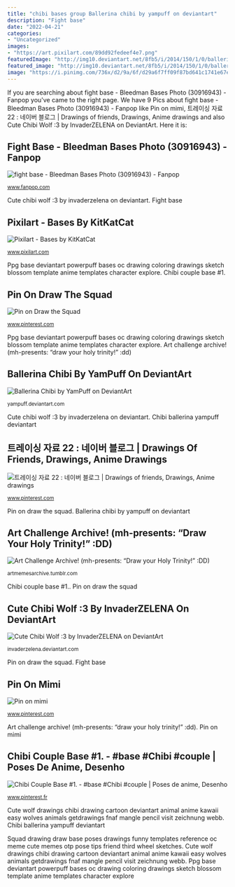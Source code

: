```yaml
---
title: "chibi bases group Ballerina chibi by yampuff on deviantart"
description: "Fight base"
date: "2022-04-21"
categories:
- "Uncategorized"
images:
- "https://art.pixilart.com/89dd92fedeef4e7.png"
featuredImage: "http://img10.deviantart.net/8fb5/i/2014/150/1/0/ballerina_chibi_by_yampuff-d7jtluq.jpg"
featured_image: "http://img10.deviantart.net/8fb5/i/2014/150/1/0/ballerina_chibi_by_yampuff-d7jtluq.jpg"
image: "https://i.pinimg.com/736x/d2/9a/6f/d29a6f7ff09f87bd641c1741e67e2970.jpg"
---
```


If you are searching about fight base - Bleedman Bases Photo (30916943) - Fanpop you've came to the right page. We have 9 Pics about fight base - Bleedman Bases Photo (30916943) - Fanpop like Pin on mimi, 트레이싱 자료 22 : 네이버 블로그 | Drawings of friends, Drawings, Anime drawings and also Cute Chibi Wolf :3 by InvaderZELENA on DeviantArt. Here it is:

## Fight Base - Bleedman Bases Photo (30916943) - Fanpop

![fight base - Bleedman Bases Photo (30916943) - Fanpop](http://images5.fanpop.com/image/photos/30900000/fight-base-bleedman-bases-30916943-780-952.png "Bases bleedman")

<small>www.fanpop.com</small>

Cute chibi wolf :3 by invaderzelena on deviantart. Fight base

## Pixilart - Bases By KitKatCat

![Pixilart - Bases by KitKatCat](https://art.pixilart.com/89dd92fedeef4e7.png "Bases bleedman")

<small>www.pixilart.com</small>

Ppg base deviantart powerpuff bases oc drawing coloring drawings sketch blossom template anime templates character explore. Chibi couple base #1.

## Pin On Draw The Squad

![Pin on Draw the Squad](https://i.pinimg.com/736x/87/d5/99/87d59988af92193c83a705a0746d0a2c--drawing-things-drawing-stuff.jpg "Chibi couple base #1.")

<small>www.pinterest.com</small>

Ppg base deviantart powerpuff bases oc drawing coloring drawings sketch blossom template anime templates character explore. Art challenge archive! (mh-presents: “draw your holy trinity!” :dd)

## Ballerina Chibi By YamPuff On DeviantArt

![Ballerina Chibi by YamPuff on DeviantArt](http://img10.deviantart.net/8fb5/i/2014/150/1/0/ballerina_chibi_by_yampuff-d7jtluq.jpg "Cute wolf drawings chibi drawing cartoon deviantart animal anime kawaii easy wolves animals getdrawings fnaf mangle pencil visit zeichnung webb")

<small>yampuff.deviantart.com</small>

Cute chibi wolf :3 by invaderzelena on deviantart. Chibi ballerina yampuff deviantart

## 트레이싱 자료 22 : 네이버 블로그 | Drawings Of Friends, Drawings, Anime Drawings

![트레이싱 자료 22 : 네이버 블로그 | Drawings of friends, Drawings, Anime drawings](https://i.pinimg.com/736x/2d/5e/88/2d5e883ce368483c46ffb73262d38dce.jpg "Fight base")

<small>www.pinterest.com</small>

Pin on draw the squad. Ballerina chibi by yampuff on deviantart

## Art Challenge Archive! (mh-presents: “Draw Your Holy Trinity!” :DD)

![Art Challenge Archive! (mh-presents: “Draw your Holy Trinity!” :DD)](https://66.media.tumblr.com/5eca1ca574e517901bc0a47b935b0c89/tumblr_p9w9lqV1Kj1we4u2bo1_1280.png "Chibi couple base #1.")

<small>artmemesarchive.tumblr.com</small>

Chibi couple base #1.. Pin on draw the squad

## Cute Chibi Wolf :3 By InvaderZELENA On DeviantArt

![Cute Chibi Wolf :3 by InvaderZELENA on DeviantArt](http://orig11.deviantart.net/ffac/f/2012/362/d/6/cute_chibi_wolf__3_by_invaderzelena-d5pj0lv.jpg "Cute wolf drawings chibi drawing cartoon deviantart animal anime kawaii easy wolves animals getdrawings fnaf mangle pencil visit zeichnung webb")

<small>invaderzelena.deviantart.com</small>

Pin on draw the squad. Fight base

## Pin On Mimi

![Pin on mimi](https://i.pinimg.com/736x/4d/94/70/4d947001c5eeea810baf9f7298ae625e.jpg "Fight base")

<small>www.pinterest.com</small>

Art challenge archive! (mh-presents: “draw your holy trinity!” :dd). Pin on mimi

## Chibi Couple Base #1. - #base #Chibi #couple | Poses De Anime, Desenho

![Chibi Couple Base #1. - #base #Chibi #couple | Poses de anime, Desenho](https://i.pinimg.com/736x/d2/9a/6f/d29a6f7ff09f87bd641c1741e67e2970.jpg "Chibi couple base #1.")

<small>www.pinterest.fr</small>

Cute wolf drawings chibi drawing cartoon deviantart animal anime kawaii easy wolves animals getdrawings fnaf mangle pencil visit zeichnung webb. Chibi ballerina yampuff deviantart

Squad drawing draw base poses drawings funny templates reference oc meme cute memes otp pose tips friend third wheel sketches. Cute wolf drawings chibi drawing cartoon deviantart animal anime kawaii easy wolves animals getdrawings fnaf mangle pencil visit zeichnung webb. Ppg base deviantart powerpuff bases oc drawing coloring drawings sketch blossom template anime templates character explore
